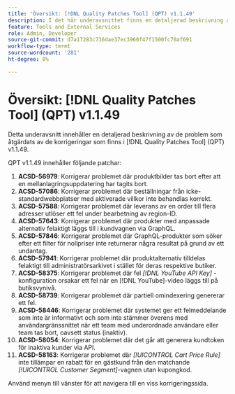 ```yaml
---
title: 'Översikt: [!DNL Quality Patches Tool] (QPT) v1.1.49'
description: I det här underavsnittet finns en detaljerad beskrivning av de problem som åtgärdats av de korrigeringar som finns i  [!DNL Quality Patches Tool] (QPT) v1.1.49.
feature: Tools and External Services
role: Admin, Developer
source-git-commit: d7a17283c736dae37ec3960f47f1500fc70af691
workflow-type: tm+mt
source-wordcount: '281'
ht-degree: 0%

---
```


# Översikt: [!DNL Quality Patches Tool] (QPT) v1.1.49

Detta underavsnitt innehåller en detaljerad beskrivning av de problem som åtgärdats av de korrigeringar som finns i [!DNL Quality Patches Tool] (QPT) v1.1.49.

QPT v1.1.49 innehåller följande patchar:

1. **ACSD-56979**: Korrigerar problemet där produktbilder tas bort efter att en mellanlagringsuppdatering har tagits bort.
1. **ACSD-57086**: Korrigerar problemet där beställningar från icke-standardwebbplatser med aktiverade villkor inte behandlas korrekt.
1. **ACSD-57588**: Korrigerar problemet där leverans av en order till flera adresser utlöser ett fel under bearbetning av region-ID.
1. **ACSD-57643**: Korrigerar problemet där produkter med anpassade alternativ felaktigt läggs till i kundvagnen via GraphQL.
1. **ACSD-57846**: Korrigerar problemet där GraphQL-produkter som söker efter ett filter för nollpriser inte returnerar några resultat på grund av ett undantag.
1. **ACSD-57941**: Korrigerar problemet där produktalternativ tilldelas felaktigt till administratörsarkivet i stället för deras respektive butiker.
1. **ACSD-58375**: Korrigerar problemet där fel *[!DNL YouTube API Key]* -konfiguration orsakar ett fel när en [!DNL YouTube]-video läggs till på butiksvynivå.
1. **ACSD-58739**: Korrigerar problemet där partiell omindexering genererar ett fel.
1. **ACSD-58446**: Korrigerar problemet där systemet ger ett felmeddelande som inte är informativt och som inte stämmer överens med användargränssnittet när ett team med underordnade användare eller team tas bort, oavsett status (inaktiv).
1. **ACSD-58054**: Korrigerar problemet där det går att generera kundtoken för inaktiva kunder via API.
1. **ACSD-58163**: Korrigerar problemet där *[!UICONTROL Cart Price Rule]* inte tillämpar en rabatt för en gästkund från den matchande *[!UICONTROL Customer Segment]*-vagnen utan kupongkod.

Använd menyn till vänster för att navigera till en viss korrigeringssida.

